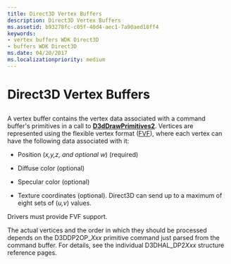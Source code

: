 ```yaml
---
title: Direct3D Vertex Buffers
description: Direct3D Vertex Buffers
ms.assetid: b93278fc-c05f-40d4-aec1-7a90aed18ff4
keywords:
- vertex buffers WDK Direct3D
- buffers WDK Direct3D
ms.date: 04/20/2017
ms.localizationpriority: medium
---
```


# Direct3D Vertex Buffers


## <span id="ddk_direct3d_vertex_buffers_gg"></span><span id="DDK_DIRECT3D_VERTEX_BUFFERS_GG"></span>


A vertex buffer contains the vertex data associated with a command buffer's primitives in a call to [**D3dDrawPrimitives2**](https://msdn.microsoft.com/library/windows/hardware/ff544704). Vertices are represented using the flexible vertex format ([FVF](fvf--flexible-vertex-format-.md)), where each vertex can have the following data associated with it:

-   Position (*x,y,z, and optional w*) (required)

-   Diffuse color (optional)

-   Specular color (optional)

-   Texture coordinates (optional). Direct3D can send up to a maximum of eight sets of (*u,v*) values.

Drivers must provide FVF support.

The actual vertices and the order in which they should be processed depends on the D3DDP2OP\_*Xxx* primitive command just parsed from the command buffer. For details, see the individual D3DHAL\_DP2*Xxx* structure reference pages.

 

 






